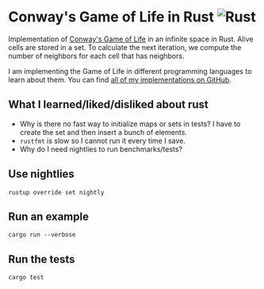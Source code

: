 # Conway's Game of Life in Rust ![Rust](https://github.com/domoritz/gameoflife-rust/workflows/Rust/badge.svg)

Implementation of [Conway's Game of Life](https://en.wikipedia.org/wiki/Conway's_Game_of_Life) in an infinite space in Rust. Alive cells are stored in a set. To calculate the next iteration, we compute the number of neighbors for each cell that has neighbors.

I am implementing the Game of Life in different programming languages to learn about them. You can find [all of my implementations on GitHub](https://github.com/domoritz?tab=repositories&q=gameoflife).


## What I learned/liked/disliked about rust

* Why is there no fast way to initialize maps or sets in tests? I have to create the set and then insert a bunch of elements.
* `rustfmt` is slow so I cannot run it every time I save.
* Why do I need nightlies to run benchmarks/tests?


## Use nightlies

```
rustup override set nightly
```

## Run an example

```
cargo run --verbose
```

## Run the tests

```
cargo test
```
